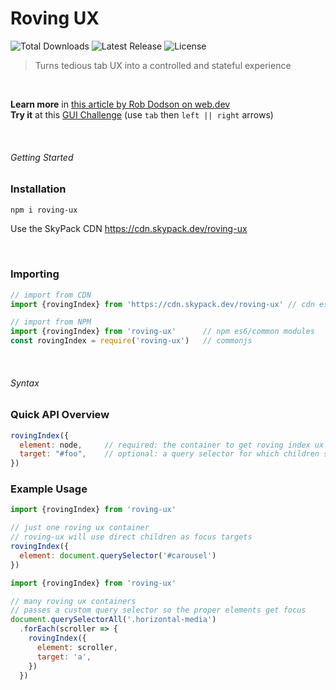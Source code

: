 # Roving UX
<p style="text-align='center'">
  <img src="https://img.shields.io/npm/dt/roving-ux.svg" alt="Total Downloads">
  <img src="https://img.shields.io/npm/v/roving-ux.svg" alt="Latest Release">
  <img src="https://img.shields.io/npm/l/roving-ux.svg" alt="License">
</p>

> Turns tedious tab UX into a controlled and stateful experience

<br>

**Learn more** in [this article by Rob Dodson on web.dev](https://web.dev/control-focus-with-tabindex/)  
**Try it** at this [GUI Challenge](https://gui-challenges.web.app/media-scroller/dist/) (use `tab` then `left || right` arrows)

<br>

###### Getting Started
### Installation
```bash
npm i roving-ux
```
Use the SkyPack CDN https://cdn.skypack.dev/roving-ux

<br>

### Importing
```js
// import from CDN
import {rovingIndex} from 'https://cdn.skypack.dev/roving-ux' // cdn es2020

// import from NPM
import {rovingIndex} from 'roving-ux'      // npm es6/common modules
const rovingIndex = require('roving-ux')   // commonjs
```

<br>

###### Syntax

### Quick API Overview
```js
rovingIndex({
  element: node,     // required: the container to get roving index ux
  target: "#foo",    // optional: a query selector for which children should be focusable
})
```

### Example Usage
```js
import {rovingIndex} from 'roving-ux'

// just one roving ux container
// roving-ux will use direct children as focus targets
rovingIndex({
  element: document.querySelector('#carousel')
})
```

```js
import {rovingIndex} from 'roving-ux'

// many roving ux containers
// passes a custom query selector so the proper elements get focus
document.querySelectorAll('.horizontal-media')
  .forEach(scroller => {
    rovingIndex({
      element: scroller,
      target: 'a',
    })
  })
```

